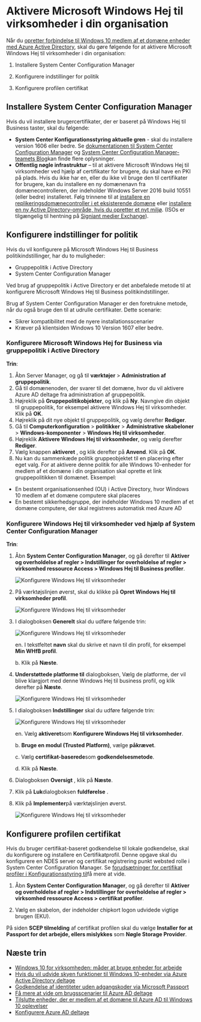 <properties
    pageTitle="Aktivere Microsoft Windows Hej til virksomheder i din organisation | Microsoft Azure"
    description="Installationsvejledning til at aktivere Microsoft Passport i din organisation."
    services="active-directory"
    documentationCenter=""
    keywords="konfigurere Microsoft Passport, Microsoft Windows Hej til Business-installation"
    authors="markusvi"
    manager="femila"
    editor=""
    tags="azure-classic-portal"/>

<tags
    ms.service="active-directory"
    ms.workload="identity"
    ms.tgt_pltfrm="na"
    ms.devlang="na"
    ms.topic="article"
    ms.date="10/11/2016"
    ms.author="markvi"/>


# <a name="enable-microsoft-windows-hello-for-business-in-your-organization"></a>Aktivere Microsoft Windows Hej til virksomheder i din organisation

Når du [opretter forbindelse til Windows 10 medlem af et domæne enheder med Azure Active Directory](active-directory-azureadjoin-devices-group-policy.md), skal du gøre følgende for at aktivere Microsoft Windows Hej til virksomheder i din organisation:

1. Installere System Center Configuration Manager  

2. Konfigurere indstillinger for politik

3. Konfigurere profilen certifikat  




## <a name="deploy-system-center-configuration-manager"></a>Installere System Center Configuration Manager 

Hvis du vil installere brugercertifikater, der er baseret på Windows Hej til Business taster, skal du følgende:

- **System Center Konfigurationsstyring aktuelle gren** - skal du installere version 1606 eller bedre. Se [dokumentationen til System Center Configuration Manager](https://technet.microsoft.com/library/mt346023.aspx) og [System Center Configuration Manager-teamets Blog](http://blogs.technet.com/b/configmgrteam/archive/2015/09/23/now-available-update-for-system-center-config-manager-tp3.aspx)kan finde flere oplysninger.
- **Offentlig nøgle infrastruktur** – til at aktivere Microsoft Windows Hej til virksomheder ved hjælp af certifikater for brugere, du skal have en PKI på plads. Hvis du ikke har en, eller du ikke vil bruge den til certifikater for brugere, kan du installere en ny domænenavn fra domænecontrolleren, der indeholder Windows Server 2016 build 10551 (eller bedre) installeret. Følg trinnene til at [installere en replikeringsdomænecontroller i et eksisterende domæne](https://technet.microsoft.com/library/jj574134.aspx) eller [installere en ny Active Directory-område, hvis du opretter et nyt miljø](https://technet.microsoft.com/library/jj574166). (ISOs er tilgængelig til hentning på [Signiant medier Exchange](https://datatransfer.microsoft.com/signiant_media_exchange/spring/main?sdkAccessible=true)).


## <a name="configure-policy-settings"></a>Konfigurere indstillinger for politik

Hvis du vil konfigurere på Microsoft Windows Hej til Business politikindstillinger, har du to muligheder:

- Gruppepolitik i Active Directory 
- System Center Configuration Manager 


Ved brug af gruppepolitik i Active Directory er det anbefalede metode til at konfigurere Microsoft Windows Hej til Business politikindstillinger. 



Brug af System Center Configuration Manager er den foretrukne metode, når du også bruge den til at udrulle certifikater. Dette scenarie:

- Sikrer kompatibilitet med de nyere installationsscenarier
- Kræver på klientsiden Windows 10 Version 1607 eller bedre.

### <a name="configure-microsoft-windows-hello-for-business-via-group-policy-in-active-directory"></a>Konfigurere Microsoft Windows Hej for Business via gruppepolitik i Active Directory

 
**Trin**:

1.  Åbn Server Manager, og gå til **værktøjer** > **Administration af gruppepolitik**.
2.  Gå til domænenoden, der svarer til det domæne, hvor du vil aktivere Azure AD deltage fra administration af gruppepolitik.
3.  Højreklik på **Gruppepolitikobjekter**, og klik på **Ny**. Navngive din objekt til gruppepolitik, for eksempel aktivere Windows Hej til virksomheder. Klik på **OK**.
4.  Højreklik på dit nye objekt til gruppepolitik, og vælg derefter **Rediger**.
5.  Gå til **Computerkonfiguration** > **politikker** > **Administrative skabeloner** > **Windows-komponenter** > **Windows Hej til virksomheder**.
6.  Højreklik **Aktivere Windows Hej til virksomheder**, og vælg derefter **Rediger**.
7.  Vælg knappen **aktiveret** , og klik derefter på **Anvend**. Klik på **OK**.
8.  Nu kan du sammenkæde politik gruppeobjektet til en placering efter eget valg. For at aktivere denne politik for alle Windows 10-enheder for medlem af et domæne i din organisation skal oprette et link gruppepolitikken til domænet. Eksempel:
 - En bestemt organisationsenhed (OU) i Active Directory, hvor Windows 10 medlem af et domæne computere skal placeres
 - En bestemt sikkerhedsgruppe, der indeholder Windows 10 medlem af et domæne computere, der skal registreres automatisk med Azure AD


### <a name="configure-windows-hello-for-business-using-system-center-configuration-manager"></a>Konfigurere Windows Hej til virksomheder ved hjælp af System Center Configuration Manager


**Trin**:


1. Åbn **System Center Configuration Manager**, og gå derefter til **Aktiver og overholdelse af regler > Indstillinger for overholdelse af regler > virksomhed ressource Access > Windows Hej til Business profiler**.

    ![Konfigurere Windows Hej til virksomheder](./media/active-directory-azureadjoin-passport-deployment/01.png)


2. På værktøjslinjen øverst, skal du klikke på **Opret Windows Hej til virksomheder profil**.

    ![Konfigurere Windows Hej til virksomheder](./media/active-directory-azureadjoin-passport-deployment/02.png)

2. I dialogboksen **Generelt** skal du udføre følgende trin:

    ![Konfigurere Windows Hej til virksomheder](./media/active-directory-azureadjoin-passport-deployment/03.png)

    en. I tekstfeltet **navn** skal du skrive et navn til din profil, for eksempel **Min WHfB profil**.

    b. Klik på **Næste**.


2. **Understøttede platforme til** dialogboksen, Vælg de platforme, der vil blive klargjort med denne Windows Hej til business profil, og klik derefter på **Næste**.

    ![Konfigurere Windows Hej til virksomheder](./media/active-directory-azureadjoin-passport-deployment/04.png)


2. I dialogboksen **Indstillinger** skal du udføre følgende trin:

    ![Konfigurere Windows Hej til virksomheder](./media/active-directory-azureadjoin-passport-deployment/05.png)

    en. Vælg **aktiveret**som **Konfigurere Windows Hej til virksomheder**.

    b. **Bruge en modul (Trusted Platform)**, vælge **påkrævet**. 

    c. Vælg **certifikat-baserede**som **godkendelsesmetode**.

    d. Klik på **Næste**.



2. Dialogboksen **Oversigt** , klik på **Næste**.

2. Klik på **Luk**dialogboksen **fuldførelse** .


2. Klik på **Implementer**på værktøjslinjen øverst.

    ![Konfigurere Windows Hej til virksomheder](./media/active-directory-azureadjoin-passport-deployment/06.png)



## <a name="configure-the-certificate-profile"></a>Konfigurere profilen certifikat 

Hvis du bruger certifikat-baseret godkendelse til lokale godkendelse, skal du konfigurere og installere en Certifikatprofil. Denne opgave skal du konfigurere en NDES server og certifikat registrering punkt websted rolle i System Center Configuration Manager. Se [forudsætninger for certifikat profiler i Konfigurationsstyring til](https://technet.microsoft.com/library/dn261205.aspx)få mere at vide.

1. Åbn **System Center Configuration Manager**, og gå derefter til **Aktiver og overholdelse af regler > Indstillinger for overholdelse af regler > virksomhed ressource Access > certifikat profiler**.


2. Vælg en skabelon, der indeholder chipkort logon udvidede vigtige brugen (EKU).

På siden **SCEP tilmelding** af certifikat profilen skal du vælge **Installer for at Passport for det arbejde, ellers mislykkes** som **Nøgle Storage Provider**.



## <a name="next-steps"></a>Næste trin
* [Windows 10 for virksomheden: måder at bruge enheder for arbejde](active-directory-azureadjoin-windows10-devices-overview.md)
* [Hvis du vil udvide skyen funktioner til Windows 10-enheder via Azure Active Directory deltage](active-directory-azureadjoin-user-upgrade.md)
* [Godkendelse af identiteter uden adgangskoder via Microsoft Passport](active-directory-azureadjoin-passport.md)
* [Få mere at vide om brugsscenarier til Azure AD deltage](active-directory-azureadjoin-deployment-aadjoindirect.md)
* [Tilslutte enheder, der er medlem af et domæne til Azure AD til Windows 10 oplevelser](active-directory-azureadjoin-devices-group-policy.md)
* [Konfigurere Azure AD deltage](active-directory-azureadjoin-setup.md)
